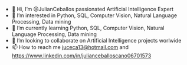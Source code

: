 - 👋 Hi, I’m @JulianCeballos passionated Artificial Intelligence Expert
- 👀 I’m interested in Python, SQL, Computer Vision, Natural Language Processing, Data mining
- 🌱 I’m currently learning Python, SQL, Computer Vision, Natural Language Processing, Data mining
- 💞️ I’m looking to collaborate on Artificial Intelligence projects worlwide
- 📫 How to reach me juceca13@hotmail.com and https://www.linkedin.com/in/julianceballoscano06701573

<!---
JulianCeballos/JulianCeballos is a ✨ special ✨ repository because its `README.md` (this file) appears on your GitHub profile.
You can click the Preview link to take a look at your changes.
--->
